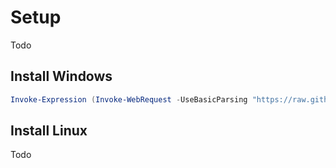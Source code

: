 # Setup

Todo

## Install Windows

```powershell
Invoke-Expression (Invoke-WebRequest -UseBasicParsing "https://raw.githubusercontent.com/rlcurrall/setup/main/init-windows.ps1").Content
```
## Install Linux

Todo

